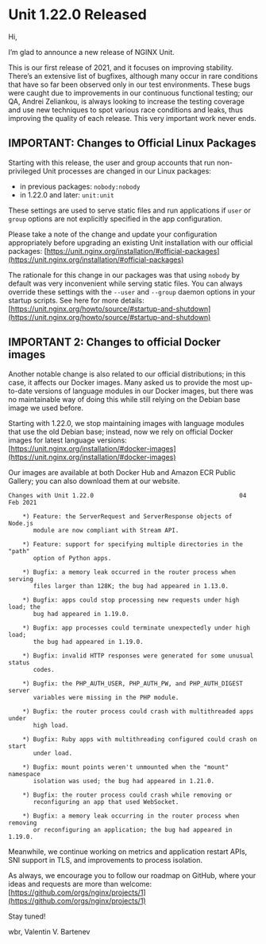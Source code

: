 # Unit 1.22.0 Released

Hi,

I’m glad to announce a new release of NGINX Unit.

This is our first release of 2021, and it focuses on improving stability.
There’s an extensive list of bugfixes, although many occur in rare conditions
that have so far been observed only in our test environments.  These bugs
were caught due to improvements in our continuous functional testing; our QA,
Andrei Zeliankou, is always looking to increase the testing coverage and use
new techniques to spot various race conditions and leaks, thus improving
the quality of each release.  This very important work never ends.

## IMPORTANT: Changes to Official Linux Packages

Starting with this release, the user and group accounts that run non-privileged
Unit processes are changed in our Linux packages:

- in previous packages: `nobody:nobody`
- in 1.22.0 and later:  `unit:unit`

These settings are used to serve static files and run applications if
`user` or `group` options are not explicitly specified in the app
configuration.

Please take a note of the change and update your configuration appropriately
before upgrading an existing Unit installation with our official packages:
[https://unit.nginx.org/installation/#official-packages](https://unit.nginx.org/installation/#official-packages)

The rationale for this change in our packages was that using `nobody` by
default was very inconvenient while serving static files.  You can always
override these settings with the `--user` and `--group`
daemon options in your startup scripts.  See here for more details:
[https://unit.nginx.org/howto/source/#startup-and-shutdown](https://unit.nginx.org/howto/source/#startup-and-shutdown)

## IMPORTANT 2: Changes to official Docker images

Another notable change is also related to our official distributions; in
this case, it affects our Docker images.  Many asked us to provide the most
up-to-date versions of language modules in our Docker images, but there was
no maintainable way of doing this while still relying on the Debian base
image we used before.

Starting with 1.22.0, we stop maintaining images with language modules that use
the old Debian base; instead, now we rely on official Docker images for latest
language versions: [https://unit.nginx.org/installation/#docker-images](https://unit.nginx.org/installation/#docker-images)

Our images are available at both Docker Hub and Amazon ECR Public Gallery;
you can also download them at our website.

```none
Changes with Unit 1.22.0                                         04 Feb 2021

    *) Feature: the ServerRequest and ServerResponse objects of Node.js
       module are now compliant with Stream API.

    *) Feature: support for specifying multiple directories in the "path"
       option of Python apps.

    *) Bugfix: a memory leak occurred in the router process when serving
       files larger than 128K; the bug had appeared in 1.13.0.

    *) Bugfix: apps could stop processing new requests under high load; the
       bug had appeared in 1.19.0.

    *) Bugfix: app processes could terminate unexpectedly under high load;
       the bug had appeared in 1.19.0.

    *) Bugfix: invalid HTTP responses were generated for some unusual status
       codes.

    *) Bugfix: the PHP_AUTH_USER, PHP_AUTH_PW, and PHP_AUTH_DIGEST server
       variables were missing in the PHP module.

    *) Bugfix: the router process could crash with multithreaded apps under
       high load.

    *) Bugfix: Ruby apps with multithreading configured could crash on start
       under load.

    *) Bugfix: mount points weren't unmounted when the "mount" namespace
       isolation was used; the bug had appeared in 1.21.0.

    *) Bugfix: the router process could crash while removing or
       reconfiguring an app that used WebSocket.

    *) Bugfix: a memory leak occurring in the router process when removing
       or reconfiguring an application; the bug had appeared in 1.19.0.
```

Meanwhile, we continue working on metrics and application restart APIs, SNI
support in TLS, and improvements to process isolation.

As always, we encourage you to follow our roadmap on GitHub, where your ideas
and requests are more than welcome: [https://github.com/orgs/nginx/projects/1](https://github.com/orgs/nginx/projects/1)

Stay tuned!

wbr, Valentin V. Bartenev
